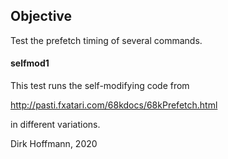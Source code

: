 ## Objective

Test the prefetch timing of several commands.

#### selfmod1

This test runs the self-modifying code from

http://pasti.fxatari.com/68kdocs/68kPrefetch.html

in different variations.


Dirk Hoffmann, 2020
